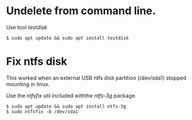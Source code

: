 # Undelete from command line.

Use tool *testdisk*
```shell
$ sudo apt update && sudo apt install testdisk
```

# Fix ntfs disk

This worked when an external USB ntfs disk partition (/dev/sda1) stopped mounting in linux.

Use the *ntfsfix* util included withthe *ntfs-3g* package.

```shell
$ sudo apt update && sudo apt install ntfs-3g
$ sudo ntfsfix -b /dev/sda1

```

